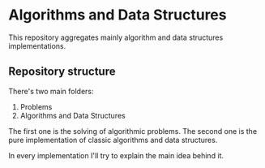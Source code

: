 # Algorithms and Data Structures
This repository aggregates mainly algorithm and data structures implementations.

## Repository structure
There's two main folders:
1. Problems
2. Algorithms and Data Structures

The first one is the solving of algorithmic problems.
The second one is the pure implementation of classic algorithms and data structures.

In every implementation I'll try to explain the main idea behind it.